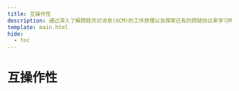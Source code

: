 ```yaml
---
title: 互操作性
description: 通过深入了解跨链共识消息(XCM)的工作原理以及探索已有的跨链协议来学习Moonbeam上的互操作性。
template: main.html
hide:
  - toc
---
```


<h1 class='subsection-title'>互操作性</h1>
<div class='subsection-wrapper'></div>